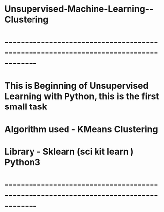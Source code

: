 # Unsupervised-Machine-Learning--Clustering
# ------------------------------------------------------------------------------------
# This is Beginning of Unsupervised Learning with Python, this is the first small task
# Algorithm used - KMeans Clustering
# Library - Sklearn (sci kit learn ) Python3
# ------------------------------------------------------------------------------------


